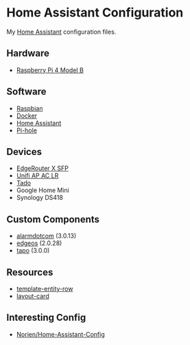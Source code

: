 # Home Assistant Configuration

My [Home Assistant](https://home-assistant.io/) configuration files.

## Hardware

* [Raspberry Pi 4 Model B](https://www.raspberrypi.com/products/raspberry-pi-4-model-b/)

## Software

* [Raspbian](https://www.raspbian.org/)
* [Docker](https://www.docker.com/)
* [Home Assistant](https://home-assistant.io/)
* [Pi-hole](https://pi-hole.net/)

## Devices

* [EdgeRouter X SFP](https://eu.store.ui.com/eu/en/products/er-x-sfp)
* [Unifi AP AC LR](https://eu.store.ui.com/eu/en/products/unifi-ac-lr)
* [Tado](https://www.tado.com/gb-en)
* Google Home Mini
* Synology DS418

## Custom Components

* [alarmdotcom](https://github.com/pyalarmdotcom/alarmdotcom) (3.0.13)
* [edgeos](https://github.com/elad-bar/ha-edgeos) (2.0.28)
* [tapo](https://github.com/petretiandrea/home-assistant-tapo-p100/) (3.0.0)

## Resources

* [template-entity-row](https://github.com/thomasloven/lovelace-template-entity-row/)
* [layout-card](https://github.com/thomasloven/lovelace-layout-card)

## Interesting Config

* [Norien/Home-Assistant-Config](https://github.com/Norien/Home-Assistant-Config/)
